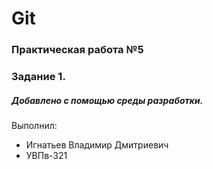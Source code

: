 # Git
### Практическая работа №5
### Задание 1.
##### Добавлено с помощью среды разработки.

Выполнил:
* Игнатьев Владимир Дмитриевич
* УВПв-321